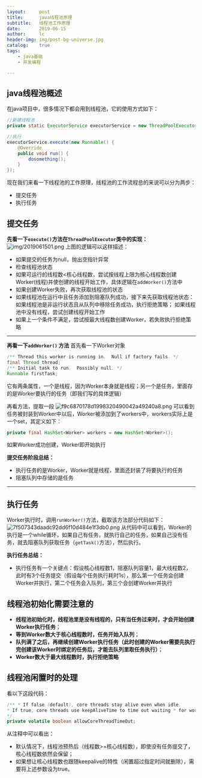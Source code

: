 ```yaml
---
layout:     post
title:      java线程池原理
subtitle:   线程池工作原理
date:       2019-06-15
author:     lc
header-img: img/post-bg-universe.jpg
catalog:    true
tags:
    - java基础
    - 并发编程

---
```


## java线程池概述
在java项目中，很多情况下都会用到线程池，它的使用方式如下：

```  java
//新建线程池
private static ExecutorService executorService = new ThreadPoolExecutor(5, 20, 60L, TimeUnit.SECONDS, new ArrayBlockingQueue<>(10));

//执行
executorService.execute(new Runnable() {   
    @Override    
    public void run() {       
        dosomething();    
    }
});
```
现在我们来看一下线程池的工作原理，线程池的工作流程总的来说可以分为两步：
- 提交任务
- 执行任务

## 提交任务
**先看一下`execute()`方法在`ThreadPoolExecutor`类中的实现：**
![img/2019061501.png](https://github.com/skyWalkerLong/skywalkerlong.github.io/blob/master/img/2019061501.png?raw=true)
上图的逻辑可以这样描述：

- 如果提交的任务为null，抛出空指针异常
- 检查线程池状态
- 如果可运行的线程数<核心线程数，尝试按线程上限为核心线程数创建Worker(线程)并使创建的线程开始工作，具体逻辑在`addWorker()`方法中
- 如果创建Worker失败，再次获取线程池的状态
- 如果线程池在运行中且任务添加到阻塞队列成功，接下来先获取线程池状态：
  如果线程池是非运行状态且从队列中移除任务成功，执行拒绝策略；
  如果线程池中没有线程，尝试创建线程开始工作 
- 如果上一个条件不满足，尝试按最大线程数创建Worker，若失败执行拒绝策略

---
**再看一下`addWorker()` 方法**
首先看一下Worker对象
``` java
/** Thread this worker is running in.  Null if factory fails. */
final Thread thread;
/** Initial task to run.  Possibly null. */
Runnable firstTask;
```
它有两条属性，一个是线程，因为Worker本身就是线程；另一个是任务，里面存的是Worker要执行的任务（即我们写的具体逻辑）

再看方法，提取一段
![f9c6870178d1998320490042a49240a8.png](https://github.com/skyWalkerLong/skywalkerlong.github.io/blob/master/img/2019061502.png?raw=true)
可以看到任务被封装到Worker中以后，Worker被添加到了workers中，workers实际上是一个set，其定义如下：
``` java
private final HashSet<Worker> workers = new HashSet<Worker>();
```
如果Worker成功创建，Worker即开始执行

**提交任务阶段总结：**
- 执行任务的是Worker，Worker就是线程，里面还封装了将要执行的任务
- 阻塞队列中存储的是任务


---

## 执行任务
Worker执行时，调用`runWorker()`方法，截取该方法部分代码如下：![7f507343daadc92dd6f10d484e1f3db0.png](https://github.com/skyWalkerLong/skywalkerlong.github.io/blob/master/img/2019061503.png?raw=true)
从代码中可以看到，Worker的执行是一个while循环，如果自己有任务，就执行自己的任务，如果自己没有任务，就去阻塞队列获取任务（`getTask()`方法），然后执行。

**执行任务总结：**
- 执行任务有一个关键点：假设核心线程数1，阻塞队列容量1，最大线程数2，此时有3个任务提交（假设每个任务执行耗时1s），那么第一个任务会创建Worker并执行，第二个任务会入队列，第三个会创建Worker并执行

## 线程池初始化需要注意的

- **线程池初始化时，线程池里是没有线程的，只有当任务过来时，才会开始创建Worker执行任务**；
- **等到Worker数大于核心线程数时，任务开始入队列**；
- **队列满了之后，再继续创建Worker执行任务（此时创建的Worker需要先执行完创建该Worker时绑定的任务后，才能去队列里取任务执行）**；
- **Worker数大于最大线程数时，执行拒绝策略**


## 线程池闲置时的处理
看以下这段代码：
``` java
/** * If false (default), core threads stay alive even when idle. 
* If true, core threads use keepAliveTime to time out waiting * for work. 
*/
private volatile boolean allowCoreThreadTimeOut;
```
从注释中可以看出：
- 默认情况下，线程池预热后（线程数>=核心线程数），即使没有任务提交了，核心线程数依然会保留；
- 如果想让核心线程数也跟随keepalive的特性（闲置超过指定时间就删除），需要将上述参数设为true。